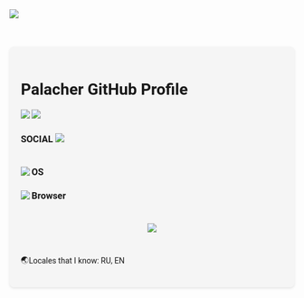 <img src="header.png">
<div style="font-family: 'Roboto', sans-serif; background-color: #f5f5f5; padding: 20px; border-radius: 8px; box-shadow: 0 2px 4px rgba(0, 0, 0, 0.1); max-width: 800px; margin: 50px auto;">
  <h1>Palacher GitHub Profile</h1>
  <img src="https://img.shields.io/badge/python-3670A0?style=for-the-badge&logo=python&logoColor=ffdd54">
  <img src="https://img.shields.io/badge/html-%2307405e.svg?style=for-the-badge&logo=HTML&logoColor=white"></h1>
<div>
  <h3>  SOCIAL
    <a href="https://ultrastorms.t.me"><img align="bottom" src="https://img.shields.io/badge/Telegram-2CA5E0?style=for-the-badge&logo=telegram&logoColor=white"></a>
  </h3>
  <h1></h1>
  <h3>  OS        
    <img align="left" src="https://img.shields.io/badge/Tails%20-56347C?&style=for-the-badge&logo=tails&logoColor=white">
  </h3>
  <h3>  Browser        
    <img align="left" src="https://img.shields.io/badge/Tor-7D4698?style=for-the-badge&logo=Tor-Browser&logoColor=white">
  </h3>
</div>
  <h1></h1>
<p align="center">
  <img src="https://github-readme-stats.vercel.app/api?username=Palacher&show_icons=true&count_private=true&bg_color=30,e96443,904e95&icon_color=fafafa&text_color=fafafa&title_color=fafafa&border_color=fafafa&border_radius=20&include_all_commits=true&line_height=30&custom_title=My%20GitHub%20Stats">
</p>
 <h1></h1>
  <p><span style="vertical-align: middle;">🌏</span>Locales that I know: RU, EN</p>
</div>
